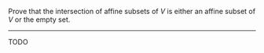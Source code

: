 Prove that the intersection of affine subsets of $V$ is either an affine subset of $V$ or the empty set.

---

TODO